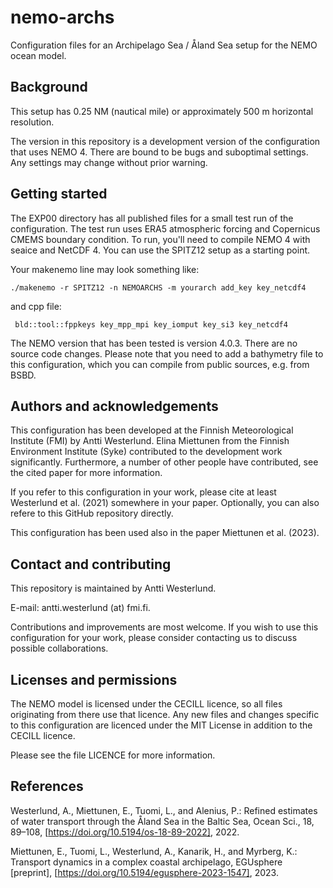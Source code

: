 # nemo-archs

Configuration files for an Archipelago Sea / Åland Sea setup for the NEMO ocean model.

## Background

This setup has 0.25 NM (nautical mile) or approximately 500 m horizontal resolution.

The version in this repository is a development version of the configuration that uses NEMO 4.
There are bound to be bugs and suboptimal settings. Any settings may change without prior warning.

## Getting started

The EXP00 directory has all published files for a small test run of the configuration.
The test run uses ERA5 atmospheric forcing and Copernicus CMEMS boundary condition.
To run, you'll need to compile NEMO 4 with seaice and NetCDF 4. You can use the SPITZ12
setup as a starting point.

Your makenemo line may look something like:
```
./makenemo -r SPITZ12 -n NEMOARCHS -m yourarch add_key key_netcdf4
```

and cpp file:
```
 bld::tool::fppkeys key_mpp_mpi key_iomput key_si3 key_netcdf4
```

The NEMO version that has been tested is version 4.0.3. There are no source code changes. Please note
that you need to add a bathymetry file to this configuration, which you can compile from public sources,
e.g. from BSBD.

## Authors and acknowledgements

This configuration has been developed at the Finnish Meteorological Institute (FMI) by
Antti Westerlund. Elina Miettunen from the Finnish Environment Institute (Syke) contributed to the 
development work significantly. Furthermore, a number of other people have contributed, 
see the cited paper for more information.

If you refer to this configuration in your work, please cite at least Westerlund et al. (2021) somewhere in your paper. Optionally, you can also refere to this GitHub repository directly.

This configuration has been used also in the paper Miettunen et al. (2023).


## Contact and contributing

This repository is maintained by Antti Westerlund.

E-mail: antti.westerlund (at) fmi.fi.

Contributions and improvements are most welcome. If you wish to use this configuration for your work,
please consider contacting us to discuss possible collaborations.

## Licenses and permissions

The NEMO model is licensed under the CECILL licence, so all files originating from there use that licence.
Any new files and changes specific to this configuration are licenced under the MIT License in addition
to the CECILL licence.

Please see the file LICENCE for more information.

## References

Westerlund, A., Miettunen, E., Tuomi, L., and Alenius, P.: Refined estimates of water transport through the Åland Sea in the Baltic Sea, Ocean Sci., 18, 89–108, [https://doi.org/10.5194/os-18-89-2022], 2022. 

Miettunen, E., Tuomi, L., Westerlund, A., Kanarik, H., and Myrberg, K.: Transport dynamics in a complex coastal archipelago, EGUsphere \[preprint\], [https://doi.org/10.5194/egusphere-2023-1547], 2023. 



